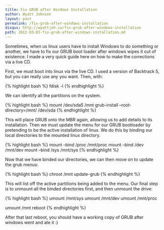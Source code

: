 ```yaml
---
title: Fix GRUB after Windows Installation
author: Wyatt Johnson
layout: post
permalink: /fix-grub-after-windows-installation
disqus: http://wyattjoh.ca/fix-grub-after-windows-installation
path: 2012-03-03-fix-grub-after-windows-installation.md
---
```


Sometimes, when us linux users have to install Windows to do something or another, we have to fix our GRUB boot loader after windows wipes it out of existence. I made a very quick guide here on how to make the corrections via a live CD.

First, we must boot into linux via the live CD. I used a version of Backtrack 5, but you can really use any you want. Then, with:

{% highlight bash %}
fdisk -l
{% endhighlight %}

We can identify all the partitions on the system.

{% highlight bash %}
mount /dev/sda5 /mnt
grub-install –root-directory=/mnt/ /dev/sda
{% endhighlight %}

This will place GRUB onto the MBR again, allowing us to add details to its installation. Then we must update the menu for our GRUB bootloader by pretending to be the active installation of linux. We do this by binding our local directories to the mounted linux directory.

{% highlight bash %}
mount –bind /proc /mnt/proc
mount –bind /dev /mnt/dev
mount –bind /sys /mnt/sys
{% endhighlight %}

Now that we have binded our directories, we can then move on to update the grub menus:

{% highlight bash %}
chroot /mnt update-grub
{% endhighlight %}

This will list off the active partitions being added to the menu. Our final step is to unmount all the binded directories first, and then unmount the drive:

{% highlight bash %}
umount /mnt/sys
umount /mnt/dev
umount /mnt/proc

umount /mnt
reboot
{% endhighlight %}

After that last reboot, you should have a working copy of GRUB after windows went and ate it :)
